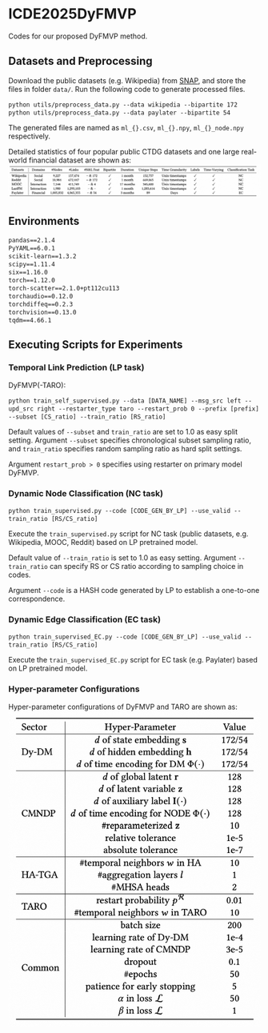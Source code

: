 # ICDE2025DyFMVP

Codes for our proposed DyFMVP method.

## Datasets and Preprocessing

Download the public datasets (e.g. Wikipedia) from [SNAP](https://snap.stanford.edu/jodie/), and store the files in folder `data/`. Run the following code
to generate processed files.
~~~
python utils/preprocess_data.py --data wikipedia --bipartite 172
python utils/preprocess_data.py --data paylater --bipartite 54
~~~
The generated files are named as `ml_{}.csv`, `ml_{}.npy`, `ml_{}_node.npy` respectively.

Detailed statistics of four popular public CTDG datasets and one large real-world financial dataset are shown as:
![Detailed statistics of four popular public CTDG datasets and one large real-world financial dataset.](img/datasets.png)

## Environments

~~~
pandas==2.1.4
PyYAML==6.0.1
scikit-learn==1.3.2
scipy==1.11.4
six==1.16.0
torch==1.12.0
torch-scatter==2.1.0+pt112cu113
torchaudio==0.12.0
torchdiffeq==0.2.3
torchvision==0.13.0
tqdm==4.66.1
~~~

## Executing Scripts for Experiments

### Temporal Link Prediction (LP task)

DyFMVP(-TARO):
~~~
python train_self_supervised.py --data [DATA_NAME] --msg_src left --upd_src right --restarter_type taro --restart_prob 0 --prefix [prefix] --subset [CS_ratio] --train_ratio [RS_ratio]
~~~
Default values of `--subset` and `train_ratio` are set to 1.0 as easy split setting.
Argument `--subset` specifies chronological subset sampling ratio, and `train_ratio` specifies random sampling ratio as hard split settings. 

Argument `restart_prob > 0` specifies using restarter on primary model DyFMVP.

### Dynamic Node Classification (NC task)

~~~
python train_supervised.py --code [CODE_GEN_BY_LP] --use_valid --train_ratio [RS/CS_ratio]
~~~
Execute the `train_supervised.py` script for NC task (public datasets, e.g. Wikipedia, MOOC, Reddit) based on LP pretrained model.

Default value of `--train_ratio` is set to 1.0 as easy setting.
Argument `--train_ratio` can specify RS or CS ratio according to sampling choice in codes.

Argument `--code` is a HASH code generated by LP to establish a one-to-one correspondence.

### Dynamic Edge Classification (EC task)

```
python train_supervised_EC.py --code [CODE_GEN_BY_LP] --use_valid --train_ratio [RS/CS_ratio]
```
Execute the `train_supervised_EC.py` script for EC task (e.g. Paylater) based on LP pretrained model.

### Hyper-parameter Configurations

Hyper-parameter configurations of DyFMVP and TARO are shown as:
![Hyper-parameter configurations of DyFMVP and TARO.](img/configurations.png)
